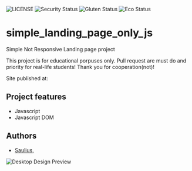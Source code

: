 ![LICENSE](https://img.shields.io/badge/license-MIT-blue.svg?style=flat-square)
![Security Status](https://img.shields.io/security-headers?label=Security&url=https%3A%2F%2Fgithub.com&style=flat-square)
![Gluten Status](https://img.shields.io/badge/Gluten-Free-green.svg)
![Eco Status](https://img.shields.io/badge/ECO-Friendly-green.svg)

# simple_landing_page_only_js

Simple Not Responsive Landing page project

This project is for educational porpuses only. Pull request are must do and priority for real-life students! Thank you for cooperation(not)!

Site published at:

## Project features

- Javascript
- Javascript DOM

## Authors

- [Saulius](https://github.com/sauliusss),

![Desktop Design Preview](https://dribbble.com/shots/5789991-Foundation-Startup-Landing-Page-Bootstrap-Website-Template/attachments/5789991?mode=media "Desktop Design Preview")
